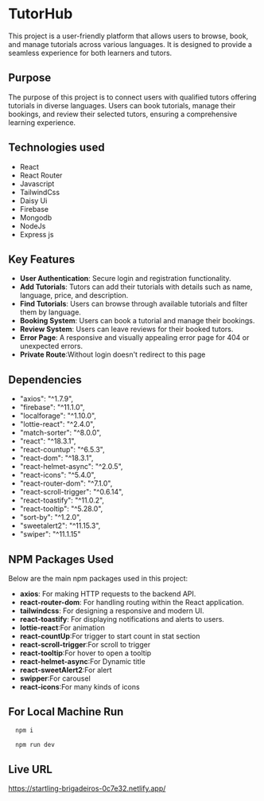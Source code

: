 # TutorHub

This project is a user-friendly platform that allows users to browse, book, and manage tutorials across various languages. It is designed to provide a seamless experience for both learners and tutors.

## Purpose

The purpose of this project is to connect users with qualified tutors offering tutorials in diverse languages. Users can book tutorials, manage their bookings, and review their selected tutors, ensuring a comprehensive learning experience.

## Technologies used 
- React
- React Router
- Javascript
- TailwindCss
- Daisy Ui
- Firebase
- Mongodb
- NodeJs
- Express js

## Key Features

- **User Authentication**: Secure login and registration functionality.
- **Add Tutorials**: Tutors can add their tutorials with details such as name, language, price, and description.
- **Find Tutorials**: Users can browse through available tutorials and filter them by language.
- **Booking System**: Users can book a tutorial and manage their bookings.
- **Review System**: Users can leave reviews for their booked tutors.
- **Error Page**: A responsive and visually appealing error page for 404 or unexpected errors.
- **Private Route**:Without login doesn't redirect to this page

## Dependencies
- "axios": "^1.7.9",
- "firebase": "^11.1.0",
- "localforage": "^1.10.0",
- "lottie-react": "^2.4.0",
- "match-sorter": "^8.0.0",
- "react": "^18.3.1",
- "react-countup": "^6.5.3",
- "react-dom": "^18.3.1",
- "react-helmet-async": "^2.0.5",
- "react-icons": "^5.4.0",
- "react-router-dom": "^7.1.0",
- "react-scroll-trigger": "^0.6.14",
- "react-toastify": "^11.0.2",
- "react-tooltip": "^5.28.0",
- "sort-by": "^1.2.0",
- "sweetalert2": "^11.15.3",
- "swiper": "^11.1.15"

## NPM Packages Used

Below are the main npm packages used in this project:

- **axios**: For making HTTP requests to the backend API.
- **react-router-dom**: For handling routing within the React application.
- **tailwindcss**: For designing a responsive and modern UI.
- **react-toastify**: For displaying notifications and alerts to users.
- **lottie-react**:For animation
- **react-countUp**:For trigger to start count in stat section
- **react-scroll-trigger**:For scroll to trigger
- **react-tooltip**:For hover to open a tooltip
- **react-helmet-async**:For Dynamic title
- **react-sweetAlert2**:For alert
- **swipper**:For carousel
- **react-icons**:For many kinds of icons
## For Local Machine Run
```bash
  npm i
```
```bash
  npm run dev
```
## Live URL
https://startling-brigadeiros-0c7e32.netlify.app/
